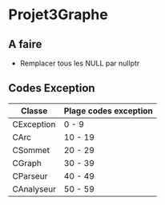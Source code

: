 # Projet3Graphe

## A faire
- Remplacer tous les NULL par nullptr

## Codes Exception

|   Classe   | Plage codes exception |
|------------|-----------------------|
| CException |         0 - 9         |
|    CArc    |        10 - 19        |
|  CSommet   |        20 - 29        |
|   CGraph   |        30 - 39        |
|  CParseur  |        40 - 49        |
| CAnalyseur |        50 - 59        |
